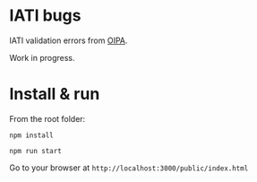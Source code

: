 # IATI bugs

IATI validation errors from <a target="_blank" href="https://github.com/zimmerman-zimmerman/OIPA">OIPA</a>.

Work in progress.

# Install & run

From the root folder:

`npm install`

`npm run start`

Go to your browser at `http://localhost:3000/public/index.html`

